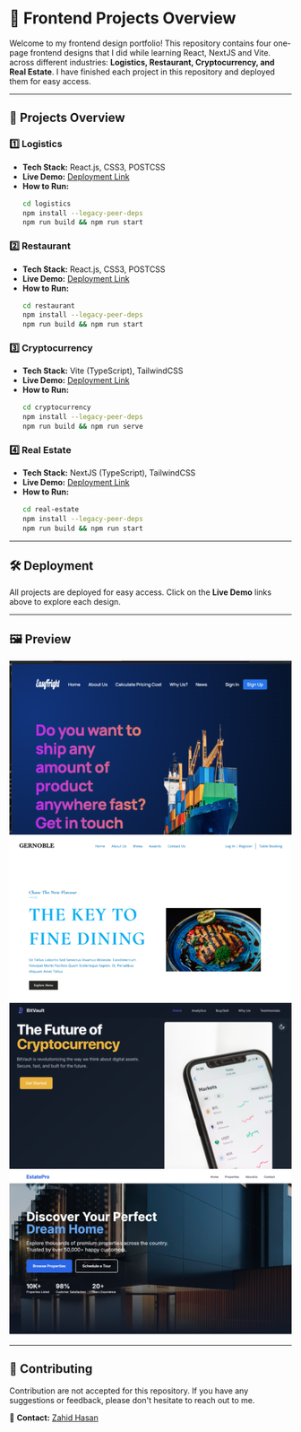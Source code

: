 # 🚀 Frontend Projects Overview

Welcome to my frontend design portfolio! This repository contains four one-page frontend designs that I did while learning React, NextJS and Vite. across different industries: **Logistics, Restaurant, Cryptocurrency, and Real Estate**. I have finished each project in this repository and deployed them for easy access.

---

## 📌 Projects Overview

### 1️⃣ Logistics
- **Tech Stack:** React.js, CSS3, POSTCSS
- **Live Demo:** [Deployment Link](https://logistics-a44q.onrender.com/)
- **How to Run:**
  ```sh
  cd logistics
  npm install --legacy-peer-deps
  npm run build && npm run start
  ```

### 2️⃣ Restaurant
- **Tech Stack:** React.js, CSS3, POSTCSS
- **Live Demo:** [Deployment Link](https://restaurant-1u4x.onrender.com/)
- **How to Run:**
  ```sh
  cd restaurant
  npm install --legacy-peer-deps
  npm run build && npm run start
  ```

### 3️⃣ Cryptocurrency
- **Tech Stack:** Vite (TypeScript), TailwindCSS
- **Live Demo:** [Deployment Link](https://cryptocurrency-t35z.onrender.com/)
- **How to Run:**
  ```sh
  cd cryptocurrency
  npm install --legacy-peer-deps
  npm run build && npm run serve
  ```

### 4️⃣ Real Estate
- **Tech Stack:** NextJS (TypeScript), TailwindCSS
- **Live Demo:** [Deployment Link](https://real-state-mnfn.onrender.com/)
- **How to Run:**
  ```sh
  cd real-estate
  npm install --legacy-peer-deps
  npm run build && npm run start
  ```

---

## 🛠 Deployment
All projects are deployed for easy access. Click on the **Live Demo** links above to explore each design.

---

## 🖼️ Preview
![Project 1 Preview](images/w1.png)
![Project 2 Preview](images/w2.png)
![Project 3 Preview](images/w3.png)
![Project 4 Preview](images/w4.png)

---

## 🤝 Contributing
Contribution are not accepted for this repository. If you have any suggestions or feedback, please don't hesitate to reach out to me.

📩 **Contact:** [Zahid Hasan](mailto:mdzahidhasancz@gmail.com)

